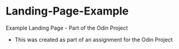 # Landing-Page-Example
Example Landing Page - Part of the Odin Project

- This was created as part of an assignment for the Odin Project
